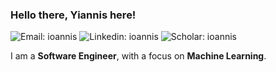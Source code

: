 ### Hello there, Yiannis here!
![Email: ioannis](https://img.shields.io/badge/-johngatop@gmail.com-red?style=flat-square&logo=Gmail&logoColor=white&link=johngatop@gmail.com)
![Linkedin: ioannis](https://img.shields.io/badge/-ioannis-blue?style=flat-square&logo=Linkedin&logoColor=white&link=https://www.linkedin.com/in/ioannis-gatopoulos-296625126/)
![Scholar: ioannis](https://img.shields.io/badge/-🎓Scholar-grey?style=flat-square&link=https://scholar.google.com/citations?user=Tb0yDfkAAAAJ&hl=en)

I am a **Software Engineer**, with a focus on **Machine Learning**.


<!--
**ioangatop/ioangatop** is a ✨ _special_ ✨ repository because its `README.md` (this file) appears on your GitHub profile.

Here are some ideas to get you started:

- 🔭 I’m currently working on ...
- 🌱 I’m currently learning ...
- 👯 I’m looking to collaborate on ...
- 🤔 I’m looking for help with ...
- 💬 Ask me about ...
- 📫 How to reach me: ...
- 😄 Pronouns: ...
- ⚡ Fun fact: ...
-->

<!--   <br/>
    <a href="https://github.com/anuraghazra/github-readme-stats"><img alt="Ioannis's Github Stats" src="https://denvercoder1-github-readme-stats.vercel.app/api/?username=ioangatop&show_icons=true&count_private=true&theme=react&hide_border=true&bg_color=1F222E&title_color=F85D7F&icon_color=F8D866" height="192px"/></a>
  <a href="https://github.com/anuraghazra/github-readme-stats"><img alt="ioangatop's Top Languages" src="https://github-readme-stats.vercel.app/api/top-langs/?username=ioangatop&langs_count=8&layout=compact&theme=react&hide_border=true&bg_color=1F222E&title_color=F85D7F&icon_color=F8D866&hide=Jupyter%20Notebook" height="192px"/></a>
  <br/>
 -->
